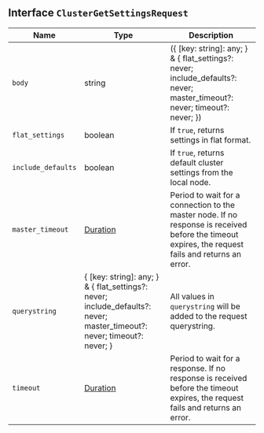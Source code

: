 ## Interface `ClusterGetSettingsRequest`

| Name | Type | Description |
| - | - | - |
| `body` | string | ({ [key: string]: any; } & { flat_settings?: never; include_defaults?: never; master_timeout?: never; timeout?: never; }) | All values in `body` will be added to the request body. |
| `flat_settings` | boolean | If `true`, returns settings in flat format. |
| `include_defaults` | boolean | If `true`, returns default cluster settings from the local node. |
| `master_timeout` | [Duration](./Duration.md) | Period to wait for a connection to the master node. If no response is received before the timeout expires, the request fails and returns an error. |
| `querystring` | { [key: string]: any; } & { flat_settings?: never; include_defaults?: never; master_timeout?: never; timeout?: never; } | All values in `querystring` will be added to the request querystring. |
| `timeout` | [Duration](./Duration.md) | Period to wait for a response. If no response is received before the timeout expires, the request fails and returns an error. |
